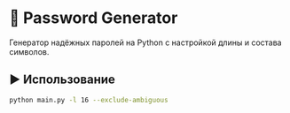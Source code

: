 # 🔐 Password Generator

Генератор надёжных паролей на Python с настройкой длины и состава символов.

## ▶️ Использование
```bash
python main.py -l 16 --exclude-ambiguous
